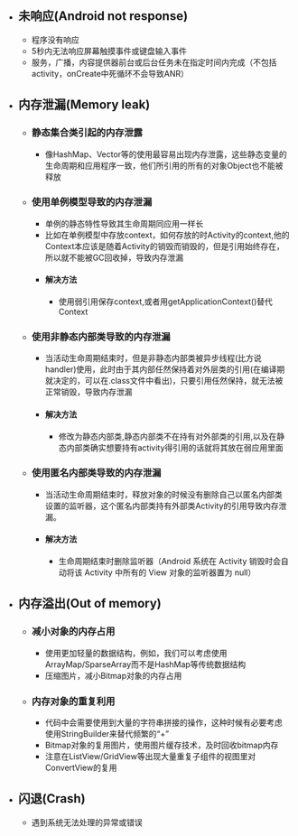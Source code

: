 - ## 未响应(Android not response)
	- 程序没有响应
	- 5秒内无法响应屏幕触摸事件或键盘输入事件
	- 服务，广播，内容提供器前台或后台任务未在指定时间内完成（不包括activity，onCreate中死循环不会导致ANR）
- ## 内存泄漏(Memory leak)
	- ### 静态集合类引起的内存泄露
		- 像HashMap、Vector等的使用最容易出现内存泄露，这些静态变量的生命周期和应用程序一致，他们所引用的所有的对象Object也不能被释放
	- ### 使用单例模型导致的内存泄漏
		- 单例的静态特性导致其生命周期同应用一样长
		- 比如在单例模型中存放context，如何存放的时Activity的context,他的Context本应该是随着Activity的销毁而销毁的，但是引用始终存在，所以就不能被GC回收掉，导致内存泄漏
		- #### 解决方法
			- 使用弱引用保存context,或者用getApplicationContext()替代Context
	- ### 使用非静态内部类导致的内存泄漏
		- 当活动生命周期结束时，但是非静态内部类被异步线程(比方说handler)使用，此时由于其内部任然保持着对外层类的引用(在编译期就决定的，可以在.class文件中看出)，只要引用任然保持，就无法被正常销毁，导致内存泄漏
		- #### 解决方法
			- 修改为静态内部类,静态内部类不在持有对外部类的引用,以及在静态内部类确实想要持有activity得引用的话就将其放在弱应用里面
	- ### 使用匿名内部类导致的内存泄漏
		- 当活动生命周期结束时，释放对象的时候没有删除自己以匿名内部类设置的监听器，这个匿名内部类持有外部类Activity的引用导致内存泄漏。
		- #### 解决方法
			- 生命周期结束时删除监听器（Android 系统在 Activity 销毁时会自动将该 Activity 中所有的 View 对象的监听器置为 null）
- ## 内存溢出(Out of memory)
	- ### 减小对象的内存占用
		- 使用更加轻量的数据结构，例如，我们可以考虑使用ArrayMap/SparseArray而不是HashMap等传统数据结构
		- 压缩图片，减小Bitmap对象的内存占用
	- ### 内存对象的重复利用
		- 代码中会需要使用到大量的字符串拼接的操作，这种时候有必要考虑使用StringBuilder来替代频繁的“+”
		- Bitmap对象的复用图片，使用图片缓存技术，及时回收bitmap内存
		- 注意在ListView/GridView等出现大量重复子组件的视图里对ConvertView的复用
- ## 闪退(Crash)
	- 遇到系统无法处理的异常或错误